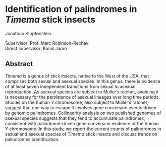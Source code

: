 # Identification of palindromes in *Timema* stick insects
Jonathan Klopfenstein

Supervisor: Prof. Marc Robinson-Rechavi    
Direct supervisor: Kamil Jaron

## Abstract

*Timema* is a genus of stick insects, native to the West of the USA, that comprises both sexual and asexual species. In this genus, there is evidence of at least seven independent transitions from sexual to asexual reproduction. As asexual species are subject to Muller’s ratchet, avoiding it is necessary for the persistence of asexual lineages over long time periods. Studies on the human Y chromosome, also subject to Muller’s ratchet, suggest that one way to escape it involves gene conversion events driven by genomic palindromes. Collinearity analysis on two published genomes of asexual species suggests that they tend to accumulate palindromes, consistent with palindrome-driven gene conversion evidence of the human Y chromosome. In this study, we report the current counts of palindromes in sexual and asexual species of *Timema* stick insects and discuss trends on palindromes identification.
